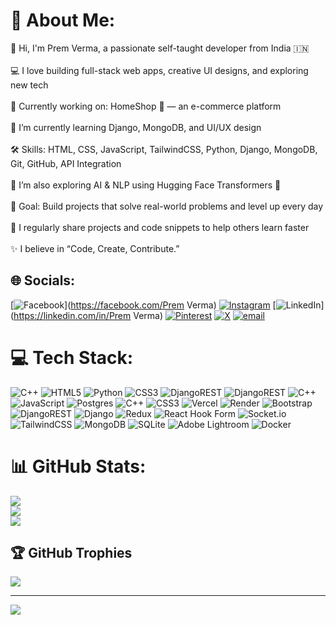 # 💫 About Me:
👋 Hi, I'm Prem Verma, a passionate self-taught developer from India 🇮🇳<br><br>💻 I love building full-stack web apps, creative UI designs, and exploring new tech<br><br>🔭 Currently working on: HomeShop 🛒 — an e-commerce platform<br><br>🌱 I’m currently learning Django, MongoDB, and UI/UX design<br><br>🛠️ Skills: HTML, CSS, JavaScript, TailwindCSS, Python, Django, MongoDB, Git, GitHub, API Integration<br><br>🧠 I’m also exploring AI & NLP using Hugging Face Transformers 🤖<br><br>🎯 Goal: Build projects that solve real-world problems and level up every day<br><br>📝 I regularly share projects and code snippets to help others learn faster<br><br>✨ I believe in “Code, Create, Contribute.”<br>


## 🌐 Socials:
[![Facebook](https://img.shields.io/badge/Facebook-%231877F2.svg?logo=Facebook&logoColor=white)](https://facebook.com/Prem Verma) [![Instagram](https://img.shields.io/badge/Instagram-%23E4405F.svg?logo=Instagram&logoColor=white)](https://instagram.com/mainpremhun_) [![LinkedIn](https://img.shields.io/badge/LinkedIn-%230077B5.svg?logo=linkedin&logoColor=white)](https://linkedin.com/in/Prem Verma) [![Pinterest](https://img.shields.io/badge/Pinterest-%23E60023.svg?logo=Pinterest&logoColor=white)](https://pinterest.com/premv6264) [![X](https://img.shields.io/badge/X-black.svg?logo=X&logoColor=white)](https://x.com/X__king__) [![email](https://img.shields.io/badge/Email-D14836?logo=gmail&logoColor=white)](mailto:premv6264@gmail.com) 

# 💻 Tech Stack:
![C++](https://img.shields.io/badge/c++-%2300599C.svg?style=for-the-badge&logo=c%2B%2B&logoColor=white) ![HTML5](https://img.shields.io/badge/html5-%23E34F26.svg?style=for-the-badge&logo=html5&logoColor=white) ![Python](https://img.shields.io/badge/python-3670A0?style=for-the-badge&logo=python&logoColor=ffdd54) ![CSS3](https://img.shields.io/badge/css3-%231572B6.svg?style=for-the-badge&logo=css3&logoColor=white) ![DjangoREST](https://img.shields.io/badge/DJANGO-REST-ff1709?style=for-the-badge&logo=django&logoColor=white&color=ff1709&labelColor=gray) ![DjangoREST](https://img.shields.io/badge/DJANGO-REST-ff1709?style=for-the-badge&logo=django&logoColor=white&color=ff1709&labelColor=gray) ![C++](https://img.shields.io/badge/c++-%2300599C.svg?style=for-the-badge&logo=c%2B%2B&logoColor=white) ![JavaScript](https://img.shields.io/badge/javascript-%23323330.svg?style=for-the-badge&logo=javascript&logoColor=%23F7DF1E) ![Postgres](https://img.shields.io/badge/postgres-%23316192.svg?style=for-the-badge&logo=postgresql&logoColor=white) ![C++](https://img.shields.io/badge/c++-%2300599C.svg?style=for-the-badge&logo=c%2B%2B&logoColor=white) ![CSS3](https://img.shields.io/badge/css3-%231572B6.svg?style=for-the-badge&logo=css3&logoColor=white) ![Vercel](https://img.shields.io/badge/vercel-%23000000.svg?style=for-the-badge&logo=vercel&logoColor=white) ![Render](https://img.shields.io/badge/Render-%46E3B7.svg?style=for-the-badge&logo=render&logoColor=white) ![Bootstrap](https://img.shields.io/badge/bootstrap-%238511FA.svg?style=for-the-badge&logo=bootstrap&logoColor=white) ![DjangoREST](https://img.shields.io/badge/DJANGO-REST-ff1709?style=for-the-badge&logo=django&logoColor=white&color=ff1709&labelColor=gray) ![Django](https://img.shields.io/badge/django-%23092E20.svg?style=for-the-badge&logo=django&logoColor=white) ![Redux](https://img.shields.io/badge/redux-%23593d88.svg?style=for-the-badge&logo=redux&logoColor=white) ![React Hook Form](https://img.shields.io/badge/React%20Hook%20Form-%23EC5990.svg?style=for-the-badge&logo=reacthookform&logoColor=white) ![Socket.io](https://img.shields.io/badge/Socket.io-black?style=for-the-badge&logo=socket.io&badgeColor=010101) ![TailwindCSS](https://img.shields.io/badge/tailwindcss-%2338B2AC.svg?style=for-the-badge&logo=tailwind-css&logoColor=white) ![MongoDB](https://img.shields.io/badge/MongoDB-%234ea94b.svg?style=for-the-badge&logo=mongodb&logoColor=white) ![SQLite](https://img.shields.io/badge/sqlite-%2307405e.svg?style=for-the-badge&logo=sqlite&logoColor=white) ![Adobe Lightroom](https://img.shields.io/badge/Adobe%20Lightroom-31A8FF.svg?style=for-the-badge&logo=Adobe%20Lightroom&logoColor=white) ![Docker](https://img.shields.io/badge/docker-%230db7ed.svg?style=for-the-badge&logo=docker&logoColor=white)
# 📊 GitHub Stats:
![](https://github-readme-stats.vercel.app/api?username=Prem_Verma25-12&theme=neon&hide_border=false&include_all_commits=true&count_private=true)<br/>
![](https://nirzak-streak-stats.vercel.app/?user=Prem_Verma25-12&theme=neon&hide_border=false)<br/>
![](https://github-readme-stats.vercel.app/api/top-langs/?username=Prem_Verma25-12&theme=neon&hide_border=false&include_all_commits=true&count_private=true&layout=compact)

## 🏆 GitHub Trophies
![](https://github-profile-trophy.vercel.app/?username=Prem_Verma25-12&theme=vue-dark&no-frame=false&no-bg=false&margin-w=4)

---
[![](https://visitcount.itsvg.in/api?id=Prem_Verma25-12&icon=2&color=5)](https://visitcount.itsvg.in)

<!-- Proudly created with GPRM ( https://gprm.itsvg.in ) -->
